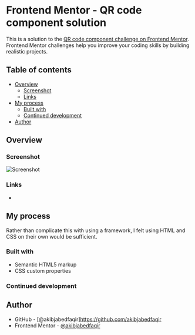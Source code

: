 # Frontend Mentor - QR code component solution

This is a solution to the [QR code component challenge on Frontend Mentor](https://www.frontendmentor.io/challenges/qr-code-component-iux_sIO_H). Frontend Mentor challenges help you improve your coding skills by building realistic projects.

## Table of contents

- [Overview](#overview)
  - [Screenshot](#screenshot)
  - [Links](#links)
- [My process](#my-process)
  - [Built with](#built-with)
  - [Continued development](#continued-development)
- [Author](#author)

## Overview

### Screenshot

![Screenshot](https://github.com/user-attachments/assets/9ef5f5e7-e99f-4fd6-9b4d-05ed2d3ef45e)


### Links

- 

## My process

Rather than complicate this with using a framework, I felt using HTML and CSS on their own would be sufficient.

### Built with

- Semantic HTML5 markup
- CSS custom properties

### Continued development



## Author

- GitHub - [@akibjabedfaqir]https://github.com/akibjabedfaqir
- Frontend Mentor - [@akibjabedfaqir]([https://www.frontendmentor.io/profile/valleyman89](https://www.frontendmentor.io/profile/akibjabedfaqir))
